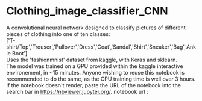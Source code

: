 # Clothing_image_classifier_CNN
A convolutional neural network designed to classify pictures of different pieces of clothing into one of ten classes:<br/>
['T-shirt/Top','Trouser','Pullover','Dress','Coat','Sandal','Shirt','Sneaker','Bag','Ankle Boot'].<br/>
Uses the 'fashionmnist' dataset from kaggle, with Keras and sklearn.<br/>
The model was trained on a GPU provided within the kaggle interactive environement, in ~15 minutes. Anyone wishing to reuse this notebook is recommended to do the same, as the CPU training time is well over 3 hours.  
If the notebook doesn't render, paste the URL of the notebook into the search bar in https://nbviewer.jupyter.org/.
notebook url : 
